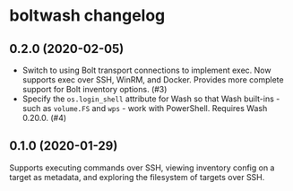 # boltwash changelog

## 0.2.0 (2020-02-05)

- Switch to using Bolt transport connections to implement exec. Now supports exec over SSH, WinRM, and Docker. Provides more complete support for Bolt inventory options. (#3)
- Specify the `os.login_shell` attribute for Wash so that Wash built-ins - such as `volume.FS` and `wps` - work with PowerShell. Requires Wash 0.20.0. (#4)

## 0.1.0 (2020-01-29)

Supports executing commands over SSH, viewing inventory config on a target as metadata, and exploring the filesystem of targets over SSH.
